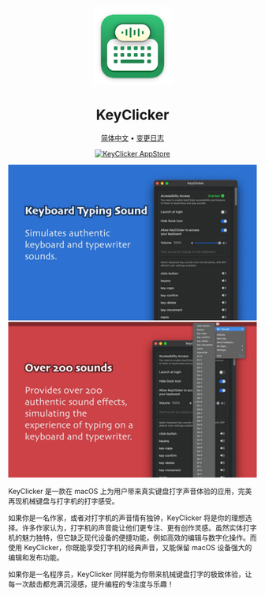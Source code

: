<div align="center">
  <br />
  <br />
  <img src="./assets/logo.png" width="160" height="160">
  <h1>
    KeyClicker
  </h1>
  <!--rehype:style=border: 0;-->
  <p>
    <a href="./README.zh.md">简体中文</a> • 
    <a href="https://github.com/jaywcjlove/key-clicker/releases">变更日志</a>
  </p>
  <p>
    <a target="_blank" href="https://apps.apple.com/app/key-clicker/6739052447" title="KeyClicker for macOS">
      <img alt="KeyClicker AppStore" src="https://jaywcjlove.github.io/sb/download/macos.svg" height="51">
    </a>
  </p>
</div>

![KeyClicker 1](./assets/screenshots-1.jpg)
![KeyClicker 1](./assets/screenshots-2.jpg)

KeyClicker 是一款在 macOS 上为用户带来真实键盘打字声音体验的应用，完美再现机械键盘与打字机的打字感受。

如果你是一名作家，或者对打字机的声音情有独钟，KeyClicker 将是你的理想选择。许多作家认为，打字机的声音能让他们更专注、更有创作灵感。虽然实体打字机的魅力独特，但它缺乏现代设备的便捷功能，例如高效的编辑与数字化操作。而使用 KeyClicker，你既能享受打字机的经典声音，又能保留 macOS 设备强大的编辑和发布功能。

如果你是一名程序员，KeyClicker 同样能为你带来机械键盘打字的极致体验，让每一次敲击都充满沉浸感，提升编程的专注度与乐趣！

<!--version: v1.0.0-->